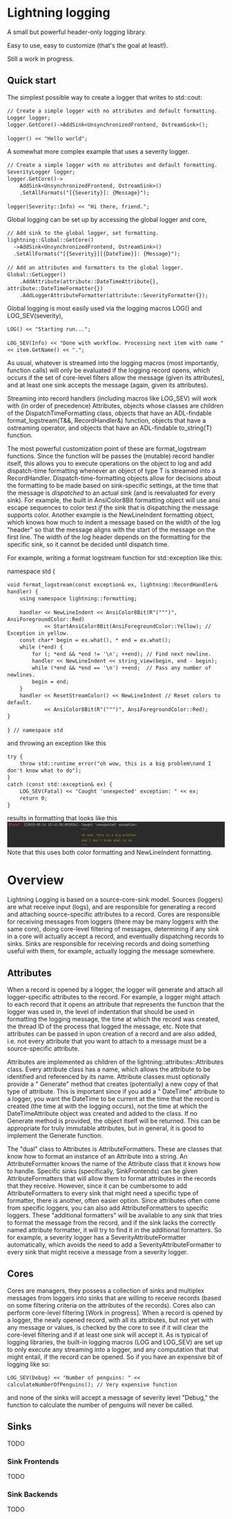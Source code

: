 # Lightning logging

A small but powerful header-only logging library.

Easy to use, easy to customize (that's the goal at least!).

Still a work in progress.

## Quick start

The simplest possible way to create a logger that writes to std::cout:

    // Create a simple logger with no attributes and default formatting.
    Logger logger;
    logger.GetCore()->AddSink<UnsynchronizedFrontend, OstreamSink>();

    logger() << "Hello world";

A somewhat more complex example that uses a severity logger.

    // Create a simple logger with no attributes and default formatting.
    SeverityLogger logger;
    logger.GetCore()->
        AddSink<UnsynchronizedFrontend, OstreamSink>()
        .SetAllFormats("[{Severity}]: {Message}");
    
    logger(Severity::Info) << "Hi there, friend.";

Global logging can be set up by accessing the global logger and core,

    // Add sink to the global logger, set formatting.
    lightning::Global::GetCore()
      ->AddSink<UnsynchronizedFrontend, OstreamSink>()
      .SetAllFormats("[{Severity}][{DateTime}]: {Message}");

    // Add an attributes and formatters to the global logger.
    Global::GetLogger()
        .AddAttribute(attribute::DateTimeAttribute{}, attribute::DateTimeFormatter{})
        .AddLoggerAttributeFormatter(attribute::SeverityFormatter{});

Global logging is most easily used via the logging macros LOG() and LOG_SEV(severity),

    LOG() << "Starting run...";

    LOG_SEV(Info) << "Done with workflow. Processing next item with name " << item.GetName() << ".";

As usual, whatever is streamed into the logging macros (most importantly, function calls) will only be evaluated if the
logging record opens, which occurs if the set of core-level filters allow the message (given its attributes), and at
least one sink accepts the message (again, given its attributes).

Streaming into record handlers (including macros like LOG_SEV) will work with (in order of precedence) Attributes,
objects whose classes are children of the DispatchTimeFormatting class, objects that have an ADL-findable
format_logstream(T&&, RecordHandler&) function, objects that have a ostreaming operator, and objects that have an
ADL-findable to_string(T) function.

The most powerful customization point of these are format_logstream functions. Since the function will be passes
the  (mutable) record handler itself, this allows you to execute operations on the object to log and add dispatch-time
formatting whenever an object of type T is streamed into a RecordHandler. Dispatch-time-formatting objects allow for
decisions about the formatting to be made based on sink-specific settings, at the time that the message is *dispatched*
to an actual sink (and is reevaluated for every sink). For example, the built in AnsiColor8Bit formatting object will
use ansi escape sequences to color test *if* the sink that is dispatching the message supports color. Another example is
the NewLineIndent formatting object, which knows how much to indent a message based on the width of the log "header" so
that the message aligns with the start of the message on the first line. The width of the log header depends on the
formatting for the specific sink, so it cannot be decided until dispatch time.

For example, writing a format logstream function for std::exception like this:

[comment]: <> (![Alt text]&#40;./images/format-logstream-exception.png&#41;)
    namespace std {
    
    void format_logstream(const exception& ex, lightning::RecordHandler& handler) {
        using namespace lightning::formatting;
        
        handler << NewLineIndent << AnsiColor8Bit(R"(""")", AnsiForegroundColor::Red)
                << StartAnsiColor8Bit(AnsiForegroundColor::Yellow); // Exception in yellow.
        const char* begin = ex.what(), * end = ex.what();
        while (*end) {
            for (; *end && *end != '\n'; ++end); // Find next newline.
            handler << NewLineIndent << string_view(begin, end - begin);
            while (*end && *end == '\n') ++end;  // Pass any number of newlines.
            begin = end;
        }
        handler << ResetStreamColor() << NewLineIndent // Reset colors to default.
                << AnsiColor8Bit(R"(""")", AnsiForegroundColor::Red);
    }
    
    } // namespace std

and throwing an exception like this

    try {
        throw std::runtime_error("oh wow, this is a big problem\nand I don't know what to do");
    }
    catch (const std::exception& ex) {
        LOG_SEV(Fatal) << "Caught 'unexpected' exception: " << ex;
        return 0;
    }

results in formatting that looks like this
![Alt text](./images/formatted-exception.png)
Note that this uses both color formatting and NewLineIndent formatting.

# Overview

Lightning Logging is based on a source-core-sink model. Sources (loggers) are what receive input (logs), and are
responsible for generating a record and attaching source-specific attributes to a record. Cores are responsible for
receiving messages from loggers (there may be many loggers with the same core), doing core-level filtering of messages,
determining if any sink in a core will actually accept a record, and eventually dispatching records to sinks. Sinks are
responsible for receiving records and doing something useful with them, for example, actually logging the message
somewhere.

## Attributes

When a record is opened by a logger, the logger will generate and attach all logger-specific attributes to the record.
For example, a logger might attach to each record that it opens an attribute that represents the function that the
logger was used in, the level of indentation that should be used in formatting the logging message, the time at which
the record was created, the thread ID of the process that logged the message, etc. Note that attributes can be passed in
upon creation of a record and are also added, i.e. not every attribute that you want to attach to a message must be a
source-specific attribute.

Attributes are implemented as children of the lightning::attributes::Attributes class. Every attribute class has a name,
which allows the attribute to be identified and referenced by its name. Attribute classes must optionally provide a "
Generate" method that creates (potentially) a new copy of that type of attribute. This is important since if you add a "
DateTime" attribute to a logger, you want the DateTime to be current at the time that the record is created (the time at
with the logging occurs), not the time at which the DateTimeAttribute object was created and added to the class. If no
Generate method is provided, the object itself will be returned. This can be appropriate for truly immutable attributes,
but in general, it is good to implement the Generate function.

The "dual" class to Attributes is AttributeFormatters. These are classes that know how to format an instance of an
Attribute into a string. An AttributeFormatter knows the name of the Attribute class that it knows how to handle.
Specific sinks (specifically, SinkFrontends) can be given AttributeFormatters that will allow them to format attributes
in the records that they receive. However, since it can be cumbersome to add AttributeFormatters to every sink that
might need a specific type of formatter, there is another, often easier option. Since attributes often come from
specific loggers, you can also add AttributeFormatters to specific loggers. These "additional formatters" will be
available to any sink that tries to format the message from the record, and if the sink lacks the correctly named
attribute formatter, it will try to find it in the additional formatters. So for example, a severity logger has a
SeverityAttributeFormatter automatically, which avoids the need to add a SeverityAttributeFormatter to every sink that
might receive a message from a severity logger.

## Cores

Cores are managers, they possess a collection of sinks and multiplex messages from loggers into sinks that are willing
to receive records (based on some filtering criteria on the attributes of the records). Cores also can perform
core-level filtering [Work in progress]. When a record is opened by a logger, the newly opened record, with all its
attributes, but not yet with any message or values, is checked by the core to see if it will clear the core-level
filtering and if at least one sink will accept it. As is typical of logging libraries, the built-in logging macros (LOG
and LOG_SEV) are set up to only execute any streaming into a logger, and any computation that that might entail, if the
record can be opened. So if you have an expensive bit of logging like so:

    LOG_SEV(Debug) << "Number of penguins: " << calculateNumberOfPenguins(); // Very expensive function

and none of the sinks will accept a message of severity level "Debug," the function to calculate the number of penguins
will never be called.

## Sinks

TODO

### Sink Frontends

TODO

### Sink Backends

TODO
